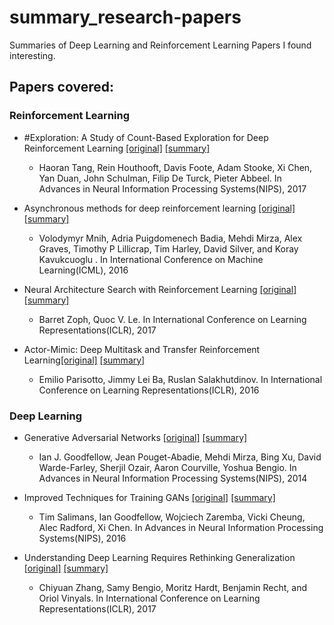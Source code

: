 # summary_research-papers
Summaries of Deep Learning and Reinforcement Learning Papers I found interesting.

## Papers covered:

### Reinforcement Learning

* \#Exploration: A Study of Count-Based Exploration for Deep Reinforcement Learning [[original]](https://arxiv.org/pdf/1611.04717.pdf) [[summary]](https://github.com/ashutoshkrjha/deeplearning-papernotes/blob/master/Count_Based_Exploration.pdf)
  - Haoran Tang, Rein Houthooft, Davis Foote, Adam Stooke, Xi Chen, Yan Duan, John Schulman, Filip De Turck, Pieter Abbeel. In Advances in Neural Information Processing Systems(NIPS), 2017

* Asynchronous methods for deep reinforcement learning [[original]](http://www.jmlr.org/proceedings/papers/v48/mniha16.pdf) [[summary]](https://github.com/ashutoshkrjha/deeplearning-papernotes/blob/master/Asynch_Methods_DRL.pdf)

	- Volodymyr Mnih, Adria Puigdomenech Badia, Mehdi Mirza, Alex Graves, Timothy P Lillicrap, Tim Harley, David Silver, and Koray Kavukcuoglu . In International Conference on Machine Learning(ICML), 2016

* Neural Architecture Search with Reinforcement Learning [[original]](https://arxiv.org/pdf/1611.01578.pdf) [[summary]](https://github.com/ashutoshkrjha/deeplearning-papernotes/blob/master/Neural_Arch_Search.pdf)

	- Barret Zoph, Quoc V. Le. In International Conference on Learning Representations(ICLR), 2017

* Actor-Mimic: Deep Multitask and Transfer Reinforcement Learning[[original]](https://arxiv.org/pdf/1511.06342.pdf) [[summary]](https://github.com/ashutoshkrjha/deeplearning-papernotes/blob/master/Actor_Mimic.pdf)

	- Emilio Parisotto, Jimmy Lei Ba, Ruslan Salakhutdinov. In International Conference on Learning Representations(ICLR), 2016

### Deep Learning

* Generative Adversarial Networks [[original]](https://arxiv.org/pdf/1406.2661.pdf) [[summary]](https://github.com/ashutoshkrjha/deeplearning-papernotes/blob/master/Generative_Adversarial_Networks.pdf)

	- Ian J. Goodfellow, Jean Pouget-Abadie, Mehdi Mirza, Bing Xu, David Warde-Farley, Sherjil Ozair, Aaron Courville, Yoshua Bengio. In Advances in Neural Information Processing Systems(NIPS), 2014

* Improved Techniques for Training GANs [[original]](https://papers.nips.cc/paper/6125-improved-techniques-for-training-gans.pdf) [[summary]](https://github.com/ashutoshkrjha/deeplearning-papernotes/blob/master/Improved_Tech_GANs.pdf)

	- Tim Salimans, Ian Goodfellow, Wojciech Zaremba, Vicki Cheung, Alec Radford, Xi Chen. In Advances in Neural Information Processing Systems(NIPS), 2016

* Understanding Deep Learning Requires Rethinking Generalization [[original]](https://arxiv.org/pdf/1611.03530.pdf) [[summary]](https://github.com/ashutoshkrjha/deeplearning-papernotes/blob/master/Understanding_Deep_Learning_Requires_Rethinking_Generalization.pdf)

	- Chiyuan Zhang, Samy Bengio, Moritz Hardt, Benjamin Recht, and Oriol Vinyals. In International Conference on Learning Representations(ICLR), 2017
